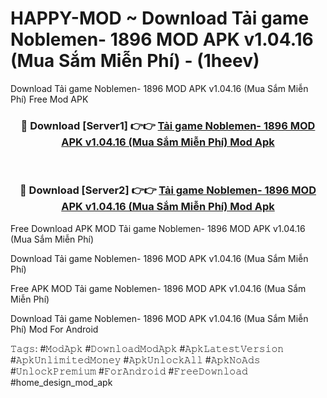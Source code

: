 # HAPPY-MOD ~ Download Tải game Noblemen- 1896 MOD APK v1.04.16 (Mua Sắm Miễn Phí) - (1heev)
Download Tải game Noblemen- 1896 MOD APK v1.04.16 (Mua Sắm Miễn Phí) Free Mod APK

<div align="center">
<h3>🔴 Download [Server1] 👉👉 <a href="https://apk-comot.site?title=Tải_game_Noblemen-_1896_MOD_APK_v1.04.16_(Mua_Sắm_Miễn_Phí)">Tải game Noblemen- 1896 MOD APK v1.04.16 (Mua Sắm Miễn Phí) Mod Apk</a></h3><br>

<h3>🔴 Download [Server2] 👉👉 <a href="https://apk-comot.site?title=Tải_game_Noblemen-_1896_MOD_APK_v1.04.16_(Mua_Sắm_Miễn_Phí)">Tải game Noblemen- 1896 MOD APK v1.04.16 (Mua Sắm Miễn Phí) Mod Apk</a></h3>
</div>


Free Download APK MOD Tải game Noblemen- 1896 MOD APK v1.04.16 (Mua Sắm Miễn Phí)

Download Tải game Noblemen- 1896 MOD APK v1.04.16 (Mua Sắm Miễn Phí) 

Free APK MOD Tải game Noblemen- 1896 MOD APK v1.04.16 (Mua Sắm Miễn Phí) 

Download Tải game Noblemen- 1896 MOD APK v1.04.16 (Mua Sắm Miễn Phí) Mod For Android

𝚃𝚊𝚐𝚜: #𝙼𝚘𝚍𝙰𝚙𝚔 #𝙳𝚘𝚠𝚗𝚕𝚘𝚊𝚍𝙼𝚘𝚍𝙰𝚙𝚔 #𝙰𝚙𝚔𝙻𝚊𝚝𝚎𝚜𝚝𝚅𝚎𝚛𝚜𝚒𝚘𝚗 #𝙰𝚙𝚔𝚄𝚗𝚕𝚒𝚖𝚒𝚝𝚎𝚍𝙼𝚘𝚗𝚎𝚢 #𝙰𝚙𝚔𝚄𝚗𝚕𝚘𝚌𝚔𝙰𝚕𝚕 #𝙰𝚙𝚔𝙽𝚘𝙰𝚍𝚜 #𝚄𝚗𝚕𝚘𝚌𝚔𝙿𝚛𝚎𝚖𝚒𝚞𝚖 #𝙵𝚘𝚛𝙰𝚗𝚍𝚛𝚘𝚒𝚍 #𝙵𝚛𝚎𝚎𝙳𝚘𝚠𝚗𝚕𝚘𝚊𝚍 #home_design_mod_apk